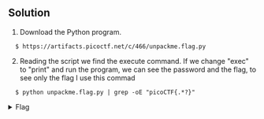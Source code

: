 ## Solution 
  1. Download the Python program.
   ```
     $ https://artifacts.picoctf.net/c/466/unpackme.flag.py
   ```
  2. Reading the script we find the execute command. If we change "exec" to "print" and run the program, we can see the password and the flag, to see only the flag I use this commad

   ```
     $ python unpackme.flag.py | grep -oE "picoCTF{.*?}" 
   ```

  <details>
    <summary> Flag </summary>

      picoCTF{175_chr157m45_85f5d0ac}
  </details>
